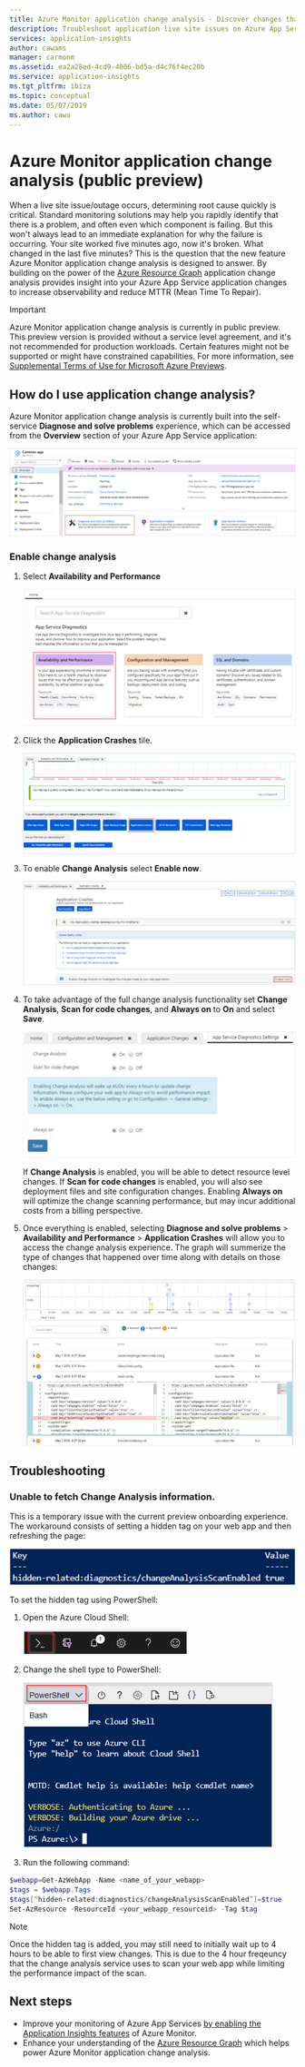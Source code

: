 ```yaml
---
title: Azure Monitor application change analysis - Discover changes that may impact live site issues/outages with Azure Monitor application change analysis  | Microsoft Docs
description: Troubleshoot application live site issues on Azure App Services with Azure Monitor application change analysis
services: application-insights
author: cawams
manager: carmonm
ms.assetid: ea2a28ed-4cd9-4006-bd5a-d4c76f4ec20b
ms.service: application-insights
ms.tgt_pltfrm: ibiza
ms.topic: conceptual
ms.date: 05/07/2019
ms.author: cawa
---
```


# Azure Monitor application change analysis (public preview)

When a live site issue/outage occurs, determining root cause quickly is critical. Standard monitoring solutions may help you rapidly identify that there is a problem, and often even which component is failing. But this won't always lead to an immediate explanation for why the failure is occurring. Your site worked five minutes ago, now it's broken. What changed in the last five minutes? This is the question that the new feature Azure Monitor application change analysis is designed to answer. By building on the power of the [Azure Resource Graph](https://docs.microsoft.com/azure/governance/resource-graph/overview) application change analysis provides insight into your Azure App Service application changes to increase observability and reduce MTTR (Mean Time To Repair).

> [!IMPORTANT]
> Azure Monitor application change analysis is currently in public preview.
> This preview version is provided without a service level agreement, and it's not recommended for production workloads. Certain features might not be supported or might have constrained capabilities. 
> For more information, see [Supplemental Terms of Use for Microsoft Azure Previews](https://azure.microsoft.com/support/legal/preview-supplemental-terms/).

## How do I use application change analysis?

Azure Monitor application change analysis is currently built into the self-service **Diagnose and solve problems** experience, which can be accessed from the **Overview** section of your Azure App Service application:

![Screenshot of Azure App Service overview page with red boxes around overview button and diagnose and solve problems button](./media/change-analysis/change-analysis.png)

### Enable change analysis

1. Select **Availability and Performance**

    ![screenshot of availability and performance troubleshooting options](./media/change-analysis/availability-and-performance.png)

2. Click the **Application Crashes** tile.

   ![Screenshot with application crashes tile](./media/change-analysis/application-crashes-tile.png)

3. To enable **Change Analysis** select **Enable now**.

   ![screenshot of availability and performance troubleshooting options](./media/change-analysis/application-crashes.png)

4. To take advantage of the full change analysis functionality set **Change Analysis**, **Scan for code changes**, and **Always on** to **On** and select **Save**.

    ![Screenshot of the Azure App Service enable change analysis user interface](./media/change-analysis/change-analysis-on.png)

    If **Change Analysis** is enabled, you will be able to detect resource level changes. If **Scan for code changes** is enabled, you will also see deployment files and site configuration changes. Enabling **Always on** will optimize the change scanning performance, but may incur additional costs from a billing perspective.

5.  Once everything  is enabled, selecting **Diagnose and solve problems** > **Availability and Performance** > **Application Crashes** will allow you to access the change analysis experience. The graph will summerize the type of changes that happened over time along with details on those changes:

     ![Screenshot of change diff view](./media/change-analysis/change-view.png)

## Troubleshooting

### Unable to fetch Change Analysis information.

This is a temporary issue with the current preview onboarding experience. The workaround consists of setting a hidden tag on your web app and then refreshing the page:

   ![Screenshot of change hidden tag](./media/change-analysis/hidden-tag.png)

To set the hidden tag using PowerShell:

1. Open the Azure Cloud Shell:

    ![Screenshot of change Azure Cloud Shell](./media/change-analysis/cloud-shell.png)

2. Change the shell type to PowerShell:

   ![Screenshot of change Azure Cloud Shell](./media/change-analysis/choose-powershell.png)

3. Run the following command:

```powershell
$webapp=Get-AzWebApp -Name <name_of_your_webapp>
$tags = $webapp.Tags
$tags[“hidden-related:diagnostics/changeAnalysisScanEnabled”]=$true
Set-AzResource -ResourceId <your_webapp_resourceid> -Tag $tag
```

> [!NOTE]
> Once the hidden tag is added, you may still need to initially wait up to 4 hours to be able to first view changes. This is due to the 4 hour freqeuncy that the change analysis service uses to scan your web app while limiting the performance impact of the scan.

## Next steps

- Improve your monitoring of Azure App Services [by enabling the Application Insights features](azure-web-apps.md) of Azure Monitor.
- Enhance your understanding of the [Azure Resource Graph](https://docs.microsoft.com/azure/governance/resource-graph/overview) which helps power Azure Monitor application change analysis. 
